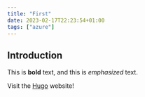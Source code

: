 ```yaml
---
title: "First"
date: 2023-02-17T22:23:54+01:00
tags: ["azure"]
---
```


## Introduction

This is **bold** text, and this is *emphasized* text.

Visit the [Hugo](https://gohugo.io) website!